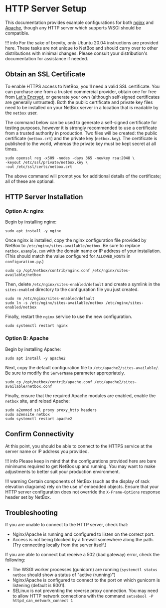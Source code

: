 # HTTP Server Setup

This documentation provides example configurations for both [nginx](https://www.nginx.com/resources/wiki/) and [Apache](https://httpd.apache.org/docs/current/), though any HTTP server which supports WSGI should be compatible.

!!! info
    For the sake of brevity, only Ubuntu 20.04 instructions are provided here. These tasks are not unique to NetBox and should carry over to other distributions with minimal changes. Please consult your distribution's documentation for assistance if needed.

## Obtain an SSL Certificate

To enable HTTPS access to NetBox, you'll need a valid SSL certificate. You can purchase one from a trusted commercial provider, obtain one for free from [Let's Encrypt](https://letsencrypt.org/getting-started/), or generate your own (although self-signed certificates are generally untrusted). Both the public certificate and private key files need to be installed on your NetBox server in a location that is readable by the `netbox` user.

The command below can be used to generate a self-signed certificate for testing purposes, however it is strongly recommended to use a certificate from a trusted authority in production. Two files will be created: the public certificate (`netbox.crt`) and the private key (`netbox.key`). The certificate is published to the world, whereas the private key must be kept secret at all times.

```no-highlight
sudo openssl req -x509 -nodes -days 365 -newkey rsa:2048 \
-keyout /etc/ssl/private/netbox.key \
-out /etc/ssl/certs/netbox.crt
```

The above command will prompt you for additional details of the certificate; all of these are optional.

## HTTP Server Installation

### Option A: nginx

Begin by installing nginx:

```no-highlight
sudo apt install -y nginx
```

Once nginx is installed, copy the nginx configuration file provided by NetBox to `/etc/nginx/sites-available/netbox`. Be sure to replace `netbox.example.com` with the domain name or IP address of your installation. (This should match the value configured for `ALLOWED_HOSTS` in `configuration.py`.)

```no-highlight
sudo cp /opt/netbox/contrib/nginx.conf /etc/nginx/sites-available/netbox
```

Then, delete `/etc/nginx/sites-enabled/default` and create a symlink in the `sites-enabled` directory to the configuration file you just created.

```no-highlight
sudo rm /etc/nginx/sites-enabled/default
sudo ln -s /etc/nginx/sites-available/netbox /etc/nginx/sites-enabled/netbox
```

Finally, restart the `nginx` service to use the new configuration.

```no-highlight
sudo systemctl restart nginx
```

### Option B: Apache

Begin by installing Apache:

```no-highlight
sudo apt install -y apache2
```

Next, copy the default configuration file to `/etc/apache2/sites-available/`. Be sure to modify the `ServerName` parameter appropriately.

```no-highlight
sudo cp /opt/netbox/contrib/apache.conf /etc/apache2/sites-available/netbox.conf
```

Finally, ensure that the required Apache modules are enabled, enable the `netbox` site, and reload Apache:

```no-highlight
sudo a2enmod ssl proxy proxy_http headers
sudo a2ensite netbox
sudo systemctl restart apache2
```

## Confirm Connectivity

At this point, you should be able to connect to the HTTPS service at the server name or IP address you provided.

!!! info
    Please keep in mind that the configurations provided here are bare minimums required to get NetBox up and running. You may want to make adjustments to better suit your production environment.

!!! warning
    Certain components of NetBox (such as the display of rack elevation diagrams) rely on the use of embedded objects. Ensure that your HTTP server configuration does not override the `X-Frame-Options` response header set by NetBox.

## Troubleshooting

If you are unable to connect to the HTTP server, check that:

* Nginx/Apache is running and configured to listen on the correct port.
* Access is not being blocked by a firewall somewhere along the path. (Try connecting locally from the server itself.)

If you are able to connect but receive a 502 (bad gateway) error, check the following:

* The WSGI worker processes (gunicorn) are running (`systemctl status netbox` should show a status of "active (running)")
* Nginx/Apache is configured to connect to the port on which gunicorn is listening (default is 8001).
* SELinux is not preventing the reverse proxy connection. You may need to allow HTTP network connections with the command `setsebool -P httpd_can_network_connect 1`
